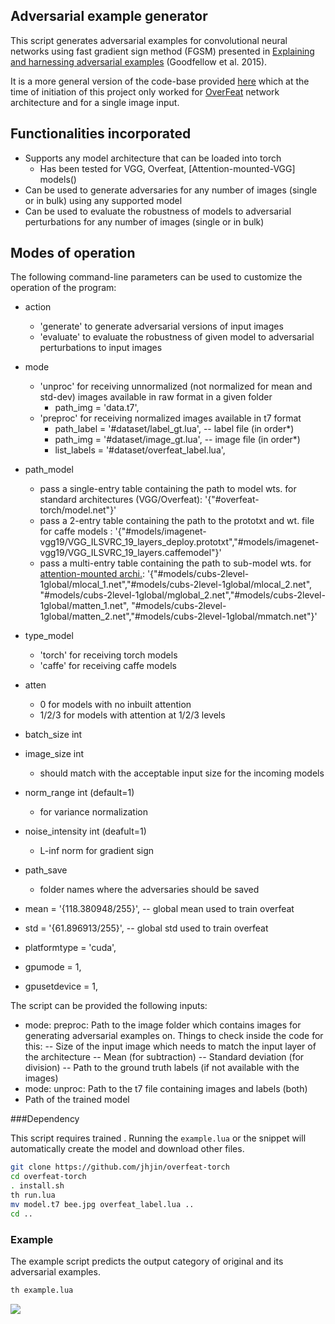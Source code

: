 ## Adversarial example generator

This script generates adversarial examples for convolutional neural networks using fast gradient sign method (FGSM) 
presented in [Explaining and harnessing adversarial examples](https://arxiv.org/abs/1412.6572) (Goodfellow et al. 2015).

It is a more general version of the code-base provided [here]() which at the time of initiation of this project only 
worked for [OverFeat](https://github.com/sermanet/OverFeat) network architecture and for a single image input.

## Functionalities incorporated

- Supports any model architecture that can be loaded into torch
    - Has been tested for VGG, Overfeat, [Attention-mounted-VGG] models()
- Can be used to generate adversaries for any number of images (single or in bulk) using any supported model
- Can be used to evaluate the robustness of models to adversarial perturbations for any number of images (single or in bulk)

## Modes of operation

The following command-line parameters can be used to customize the operation of the program:

- action
    - 'generate' to generate adversarial versions of input images
    - 'evaluate' to evaluate the robustness of given model to adversarial perturbations to input images
- mode
    - 'unproc' for receiving unnormalized (not normalized for mean and std-dev) images available in raw format in a given folder
        - path_img = 'data.t7',
    - 'preproc' for receiving normalized images available in t7 format
        - path_label = '#dataset/label_gt.lua', -- label file (in order*)
        - path_img = '#dataset/image_gt.lua', -- image file (in order*)
        - list_labels = '#dataset/overfeat_label.lua',

- path_model 
    - pass a single-entry table containing the path to model wts. for standard architectures (VGG/Overfeat): '{"#overfeat-torch/model.net"}'
    - pass a 2-entry table containing the path to the prototxt and wt. file for caffe models :
      '{"#models/imagenet-vgg19/VGG_ILSVRC_19_layers_deploy.prototxt","#models/imagenet-vgg19/VGG_ILSVRC_19_layers.caffemodel"}'
    - pass a multi-entry table containing the path to sub-model wts. for [attention-mounted archi.]():
      '{"#models/cubs-2level-1global/mlocal_1.net","#models/cubs-2level-1global/mlocal_2.net",
       "#models/cubs-2level-1global/mglobal_2.net","#models/cubs-2level-1global/matten_1.net",
       "#models/cubs-2level-1global/matten_2.net","#models/cubs-2level-1global/mmatch.net"}'
- type_model
    - 'torch' for receiving torch models
    - 'caffe' for receiving caffe models
- atten
    - 0 for models with no inbuilt attention
    - 1/2/3 for models with attention at 1/2/3 levels
- batch_size int
- image_size int
    - should match with the acceptable input size for the incoming models
- norm_range int (default=1)
    - for variance normalization
- noise_intensity int (deafult=1)
    - L-inf norm for gradient sign
- path_save
    - folder names where the adversaries should be saved
- mean = '{118.380948/255}',   -- global mean used to train overfeat
- std = '{61.896913/255}',     -- global std used to train overfeat
- platformtype = 'cuda',
- gpumode = 1,
- gpusetdevice = 1,


The script can be provided the following inputs:
- mode: preproc: Path to the image folder which contains images for generating adversarial examples on. Things to check inside the code for this:
	-- Size of the input image which needs to match the input layer of the architecture
	-- Mean (for subtraction)
	-- Standard deviation (for division)
	-- Path to the ground truth labels (if not available with the images)
- mode: unproc: Path to the t7 file containing images and labels (both)
- Path of the trained model

###Dependency

This script requires trained .
Running the `example.lua` or the snippet will automatically create the model
and download other files.

```bash
git clone https://github.com/jhjin/overfeat-torch
cd overfeat-torch
. install.sh
th run.lua
mv model.t7 bee.jpg overfeat_label.lua ..
cd ..
```


### Example

The example script predicts the output category of original and its adversarial examples.

```bash
th example.lua
```

![](example.png)
